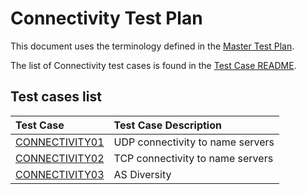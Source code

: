 # Connectivity Test Plan

This document uses the terminology defined in the [Master Test Plan].

The list of Connectivity test cases is found in the [Test Case README].


[Master Test Plan]:             ../MasterTestPlan.md
[Test Case README]:             ../README.md

## Test cases list

<!-- Table generated by script updateTestPlanReadme.pl from Zonemaster/Zonemaster utils directory -->

|Test Case |Test Case Description|
|:---------|:--------------------|
|[CONNECTIVITY01](connectivity01.md)|UDP connectivity to name servers|
|[CONNECTIVITY02](connectivity02.md)|TCP connectivity to name servers|
|[CONNECTIVITY03](connectivity03.md)|AS Diversity|
